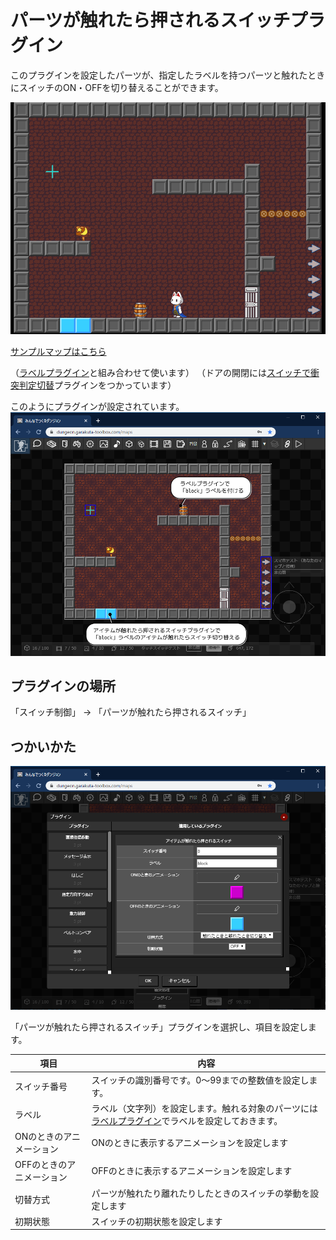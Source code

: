 # パーツが触れたら押されるスイッチプラグイン

このプラグインを設定したパーツが、指定したラベルを持つパーツと触れたときにスイッチのON・OFFを切り替えることができます。

![プラグイン](./images/item_switch_plugin.gif)

[サンプルマップはこちら](https://dungeon.garakuta-toolbox.com/maps/213)

（[ラベルプラグイン](./label)と組み合わせて使います）
（ドアの開閉には[スイッチで衝突判定切替](./colision_switch)プラグインをつかっています）

このようにプラグインが設定されています。
![プラグイン](./images/switch_with_label.png)

## プラグインの場所

「スイッチ制御」 -> 「パーツが触れたら押されるスイッチ」

## つかいかた

![パーツが触れたら押されるスイッチプラグインの追加](./images/item_switch_plugin.png)

「パーツが触れたら押されるスイッチ」プラグインを選択し、項目を設定します。

|項目|内容|
| --- | --- |
| スイッチ番号 | スイッチの識別番号です。0～99までの整数値を設定します。 |
| ラベル | ラベル（文字列）を設定します。触れる対象のパーツには[ラベルプラグイン](./label)でラベルを設定しておきます。 |
| ONのときのアニメーション | ONのときに表示するアニメーションを設定します |
| OFFのときのアニメーション | OFFのときに表示するアニメーションを設定します |
| 切替方式 | パーツが触れたり離れたりしたときのスイッチの挙動を設定します |
| 初期状態 | スイッチの初期状態を設定します |



